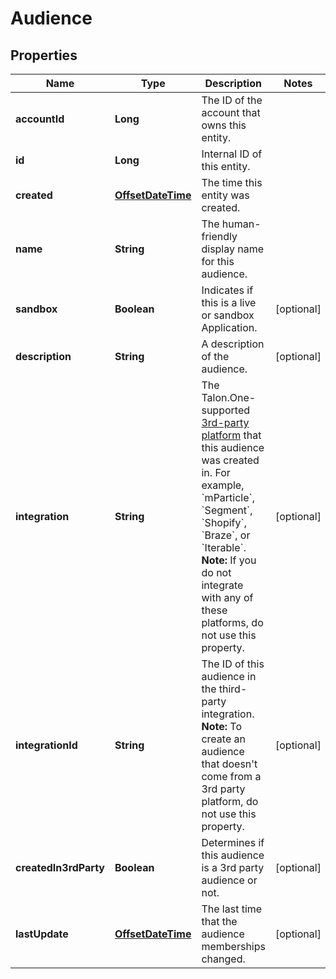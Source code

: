 

# Audience

## Properties

Name | Type | Description | Notes
------------ | ------------- | ------------- | -------------
**accountId** | **Long** | The ID of the account that owns this entity. | 
**id** | **Long** | Internal ID of this entity. | 
**created** | [**OffsetDateTime**](OffsetDateTime.md) | The time this entity was created. | 
**name** | **String** | The human-friendly display name for this audience. | 
**sandbox** | **Boolean** | Indicates if this is a live or sandbox Application. |  [optional]
**description** | **String** | A description of the audience. |  [optional]
**integration** | **String** | The Talon.One-supported [3rd-party platform](https://docs.talon.one/docs/dev/technology-partners/overview) that this audience was created in.  For example, &#x60;mParticle&#x60;, &#x60;Segment&#x60;, &#x60;Shopify&#x60;, &#x60;Braze&#x60;, or &#x60;Iterable&#x60;.  **Note:** If you do not integrate with any of these platforms, do not use this property.  |  [optional]
**integrationId** | **String** | The ID of this audience in the third-party integration.  **Note:** To create an audience that doesn&#39;t come from a 3rd party platform, do not use this property.  |  [optional]
**createdIn3rdParty** | **Boolean** | Determines if this audience is a 3rd party audience or not. |  [optional]
**lastUpdate** | [**OffsetDateTime**](OffsetDateTime.md) | The last time that the audience memberships changed. |  [optional]



